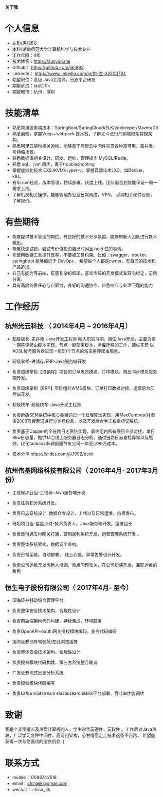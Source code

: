  **关于我**

# 个人信息- 左韵/男/26岁
- 本科/湖南师范大学计算机科学与技术专业
- 工作年限：4年
- 技术博客：https://zuoyun.me 
- Github：   https://github.com/jik1992
- LinkedIn： https://www.linkedin.com/in/韵-左-32200794
- 期望职位：高级 Java工程师，日志平台研发
- 期望薪资：月薪20k
- 期望城市：杭州，深圳

# 技能清单
- 熟悉常用服务端技术：SpringBoot/SpringCloud/ELK/zookeeper/Maven/Git
- 熟悉前端，掌握Vuejs+webpack 技术栈，了解如今流行的前端框架常规架构。
- 熟悉阿里云架构相关运维，能够基于阿里云中间件实现各种高可用，高并发，可伸缩场景。
- 熟悉数据库相关设计、研发、运维，管理操作 MySQL/Redis。
- 熟悉 sql， jvm 调优，善于troubleshooting
- 掌握虚拟化技术 EXSi/KVM/Hyper-v，掌握容器技术LXC，如Docker，k8s。
- 有Scrum经验，版本管理，持续部署，灰度上线。团队磨合到位能保证一周一需求上线。
- 了解机房相关操作，能够管理办公室日常网络，VPN。 采购相关硬件设备，了解报价。

# 有些期待
- 能够提供技术管理的岗位，有良好的技术分享氛围，能够带新人团队进行技术输出。
- 能够快速试错，尝试有价值投资自己时间且 hold 住的事情。
- 能使用敏捷工具提升效率，不要被工具约束。比如：swagger、docker、springboot 能够偏向于 DevOps ，希望每个人都是owner，有自己的技术和产品追求。
- 自己有能力写前端，反感复杂的框架，喜欢传统的开发模式和双向绑定，前后分离。
- 具有高度的责任心与自驱力，良好的沟通协作、应急响应与处理问题的能力

# 工作经历
## 杭州光云科技 （ 2014年4月 ~ 2016年4月）
* 超级店长-差评师-Java开发工程师
    刚入职实习期，担任Java开发，主要负责一期差评爬虫脚本实现，节点一键部署脚本，冷库迁移的工作，辅佐实现 以ADSL拨号服务器实现一组50个节点的淘宝差评爬虫服务。

* 超级掌柜-进销存/ERP-Java服务端开发
 * 负责超级掌柜【进销存】项目的订单发货模块、打印模块，商品同步模块服务端开发。
 * 负责超级掌柜【ERP】项目组的WMS模块、订单打印数据对接、运营后台前后端开发。

* 超级快车-超级快车-Java开发工程师
 * 负责新版SEM系统中核心类目词归一化处理算法实现，用MaxCompute对淘宝2000万搜索词进行分类标权重，以及开发后台手工权重标记系统。
 * 负责基于Dapper的全链路日志系统实现，最终组内所有项目全部对接，单日8kw日志量，提供14台线上服务器日志分析，通过链路日志查找异常以及瓶颈，优化taobaosdk调用量节省公司一年至少90万成本。
 * 技术分享 https://slides.com/jik1992/deck
  
## 杭州伟基网络科技有限公司（ 2016年4月- 2017年3月份）
* 工信保项目组-工信保-Java服务端开发
 * 负责任务积分系统开发。
 * 负责日志系统设计,  数据仓库设计，上线以及日常运维，持续发布。
* 马坦项目组-星星点财-技术负责人，Java服务端开发，运维组长
 * 负责盛付通支付网关打通，营销返利系统开发，运营管理系统开发 。
 * 负责整体系统架构，数据安全重构。
 * 负责日常运维，自动部署， 线上心跳，异常告警设计开发。
 * 负责公司运维开发岗新人培训，难点问题攻关，在公司扮演开发，兼职运维的角色

## 恒生电子股份有限公司（ 2017年4月- 至今）
 * 国海证券移动综合管理平台
  * 负责整体安全技术架构，合规性设计
  * 负责前后端架构代码构建，持续集成，环境部署
  * 负责OpenAPI+oauth网关授权模块编码，业务代码编码

 * 国海证券领导驾驶舱/在线浏览服务
  * 负责整体安全技术架构，合规性设计
  * 负责授权模块代码构建，第三方系统整合联调

 * 广发证券流式日志分析系统
  * 负责授权模块代码编写
  * 负责kafka sliptstream elasticsearch&k8s平台部署，吞吐率性能调优
  
# 致谢
我是个非常擅长及热爱计算机的人，学生时代玩硬件，玩软件 。工作后对Java热衷，广泛学习各种中间件，高可用架构，心甘情愿走上技术这条不归路， 希望能获得一次与您面试的宝贵机会 :)

# 联系方式
- mobile：17688743518
- email：chinajik@gmail.com
- wechat： china_jik


